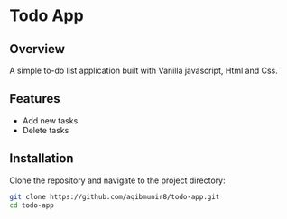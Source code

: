 # Todo App

## Overview
A simple to-do list application built with Vanilla javascript, Html and Css.

## Features
- Add new tasks
- Delete tasks

## Installation
Clone the repository and navigate to the project directory:
```sh
git clone https://github.com/aqibmunir8/todo-app.git
cd todo-app
